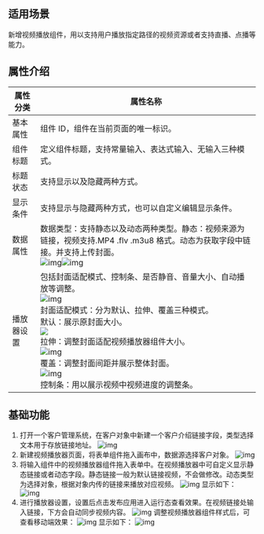 
## 适用场景

新增视频播放组件，用以支持用户播放指定路径的视频资源或者支持直播、点播等能力。

## 属性介绍

| 属性分类        | 属性名称                                                     | 
| --------------- | ------------------------------------------------------------ | 
| 基本属性        | 组件 ID，组件在当前页面的唯一标识。                                                   | 
| 组件标题        | 定义组件标题，支持常量输入、表达式输入、无输入三种模式。   |         
| 标题状态        | 支持显示以及隐藏两种方式。                                     |          
| 显示条件        | 支持显示与隐藏两种方式，也可以自定义编辑显示条件。           |       
| 数据属性        | 数据类型：支持静态以及动态两种类型。静态：视频来源为链接，视频支持.MP4 .flv .m3u8 格式。动态为获取字段中链接。并支持上传封面。<br/>![img](https://qcloudimg.tencent-cloud.cn/raw/65320e9c834e90fdf76eab9a0a105294.png)![img](https://qcloudimg.tencent-cloud.cn/raw/d5700be87a111a2c8086eca0bc80bf9b.png) |              
| 播放器设置      | 包括封面适配模式、控制条、是否静音、音量大小、自动播放等调整。<br/>![img](https://qcloudimg.tencent-cloud.cn/raw/405c24ee8e347adcf0b25a52f735d446.png)<br />封面适配模式：分为默认、拉伸、覆盖三种模式。<br />默认：展示原封面大小。<br />![](https://qcloudimg.tencent-cloud.cn/raw/2171462ad8f188eaa4de92316782ecd2.png)<br />拉伸：调整封面适配视频播放器组件大小。<br />![img](https://qcloudimg.tencent-cloud.cn/raw/7e37890d03166e5363d46c4263e47f27.png)<br />覆盖：调整封面间距并展示整体封面。<br />![img](https://qcloudimg.tencent-cloud.cn/raw/4097cb0d49863257a92b51e85828b69e.png)<br />控制条：用以展示视频中视频进度的调整条。<br /> |         

## 基础功能

1. 打开一个客户管理系统，在客户对象中新建一个客户介绍链接字段，类型选择文本用于存放链接地址。
![img](https://qcloudimg.tencent-cloud.cn/raw/80a8d1d91f8d4ee1075b25c16198b67d.png)
2. 新建视频播放器页面，将表单组件拖入画布中，数据源选择客户对象。
![img](https://qcloudimg.tencent-cloud.cn/raw/9f7d579ed7a2bf90370fc1d5a21ce747.png)
3. 将输入组件中的视频播放器组件拖入表单中。在视频播放器中可自定义显示静态链接或者动态字段。静态链接一般为默认链接视频，不会做修改。动态类型为选择对象，根据对象内传的链接来播放对应视频。
![img](https://qcloudimg.tencent-cloud.cn/raw/0de5674c0542a8b79d3a1cdd28661890.png)
显示如下：
![img](https://qcloudimg.tencent-cloud.cn/raw/89bf2eafc76c1eb0665a3e3566e79532.png)
4. 进行播放器设置，设置后点击发布应用进入运行态查看效果。在视频链接处输入链接，下方会自动同步视频内容。
![img](https://qcloudimg.tencent-cloud.cn/raw/20eda40d1a4abee767c8b9b218b9dd78.png) 
调整视频播放器组件样式后，可查看移动端效果：
![img](https://qcloudimg.tencent-cloud.cn/raw/559f94632f35f012c97ff589fbea57d5.png)
显示如下：
![img](https://qcloudimg.tencent-cloud.cn/raw/8b9769752f6871108363c4cc674a1c64.png)
